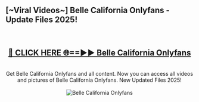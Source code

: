 <h2>[~Viral Videos~] Belle California Onlyfans - Update Files 2025!</h2>
<br>
<div align="center">
<h2><a href="https://betterlinks.top/A2PfLJ" rel="nofollow">🔴 CLICK HERE 🌐==►► Belle California Onlyfans</a></h2>
<br>
Get Belle California Onlyfans and all content. Now you can access all videos and pictures of Belle California Onlyfans. New Updated Files 2025!
<br>
<br>
<a href="https://betterlinks.top/A2PfLJ" rel="nofollow" data-target="animated-image.originalLink"><img src="https://i.ibb.co.com/WyWwxjT/player-gif2.gif" alt="Belle California Onlyfans" style="max-width: 100%; display: inline-block;" data-target="animated-image.originalImage"></a>
</div>
<br>
